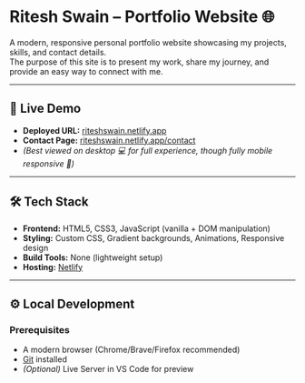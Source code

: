 # Ritesh Swain – Portfolio Website 🌐

A modern, responsive personal portfolio website showcasing my projects, skills, and contact details.  
The purpose of this site is to present my work, share my journey, and provide an easy way to connect with me.  

---

## 🔗 Live Demo
- **Deployed URL:** [riteshswain.netlify.app](https://riteshswain.netlify.app/)  
- **Contact Page:** [riteshswain.netlify.app/contact](https://riteshswain.netlify.app/contact)  
- *(Best viewed on desktop 💻 for full experience, though fully mobile responsive 📱)*  

---

## 🛠️ Tech Stack
- **Frontend:** HTML5, CSS3, JavaScript (vanilla + DOM manipulation)  
- **Styling:** Custom CSS, Gradient backgrounds, Animations, Responsive design  
- **Build Tools:** None (lightweight setup)  
- **Hosting:** [Netlify](https://www.netlify.com/)  

---

## ⚙️ Local Development

### Prerequisites
- A modern browser (Chrome/Brave/Firefox recommended)  
- [Git](https://git-scm.com/) installed  
- *(Optional)* Live Server in VS Code for preview  


